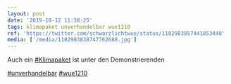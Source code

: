 ```yaml
---
layout: post
date: '2019-10-12 11:38:25'
tags: klimapaket unverhandelbar wue1210
ref: 'https://twitter.com/schwarzlichtwue/status/1182983857441853440'
media: ['/media/1182983838747762688.jpg']
---
```

Auch ein [#Klimapaket](/t/klimapaket) ist unter den Demonstrierenden

[#unverhandelbar](/t/unverhandelbar) [#wue1210](/t/wue1210) 